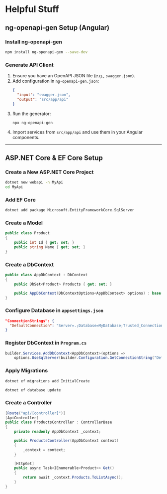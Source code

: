 # Helpful Stuff

## ng-openapi-gen Setup (Angular)

### Install ng-openapi-gen
```sh
npm install ng-openapi-gen --save-dev
```

### Generate API Client
1. Ensure you have an OpenAPI JSON file (e.g., `swagger.json`).
2. Add configuration in `ng-openapi-gen.json`:
   ```json
   {
     "input": "swagger.json",
     "output": "src/app/api"
   }
   ```
3. Run the generator:
   ```sh
   npx ng-openapi-gen
   ```
4. Import services from `src/app/api` and use them in your Angular components.

---

## ASP.NET Core & EF Core Setup

### Create a New ASP.NET Core Project
```sh
dotnet new webapi -n MyApi
cd MyApi
```

### Add EF Core
```sh
dotnet add package Microsoft.EntityFrameworkCore.SqlServer
```

### Create a Model
```csharp
public class Product
{
    public int Id { get; set; }
    public string Name { get; set; }
}
```

### Create a DbContext
```csharp
public class AppDbContext : DbContext
{
    public DbSet<Product> Products { get; set; }

    public AppDbContext(DbContextOptions<AppDbContext> options) : base(options) { }
}
```

### Configure Database in `appsettings.json`
```json
"ConnectionStrings": {
  "DefaultConnection": "Server=.;Database=MyDatabase;Trusted_Connection=True;"
}
```

### Register DbContext in `Program.cs`
```csharp
builder.Services.AddDbContext<AppDbContext>(options =>
    options.UseSqlServer(builder.Configuration.GetConnectionString("DefaultConnection")));
```

### Apply Migrations
```sh
dotnet ef migrations add InitialCreate
```
```sh
dotnet ef database update
```

### Create a Controller
```csharp
[Route("api/[controller]")]
[ApiController]
public class ProductsController : ControllerBase
{
    private readonly AppDbContext _context;

    public ProductsController(AppDbContext context)
    {
        _context = context;
    }

    [HttpGet]
    public async Task<IEnumerable<Product>> Get()
    {
        return await _context.Products.ToListAsync();
    }
}
```
